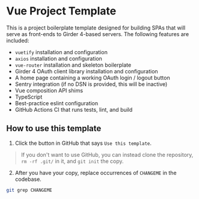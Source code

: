 # Vue Project Template

This is a project boilerplate template designed for building SPAs that will serve as
front-ends to Girder 4-based servers. The following features are included:

* `vuetify` installation and configuration
* `axios` installation and configuration
* `vue-router` installation and skeleton boilerplate
* Girder 4 OAuth client library installation and configuration
* A home page containing a working OAuth login / logout button
* Sentry integration (if no DSN is provided, this will be inactive)
* Vue composition API shims
* TypeScript
* Best-practice eslint configuration
* GitHub Actions CI that runs tests, lint, and build

## How to use this template

1. Click the button in GitHub that says `Use this template`.

> If you don't want to use GitHub, you can instead clone the repository,
  `rm -rf .git/` in it, and `git init` the copy.

2. After you have your copy, replace occurrences of `CHANGEME` in the codebase.

```bash
git grep CHANGEME
```
